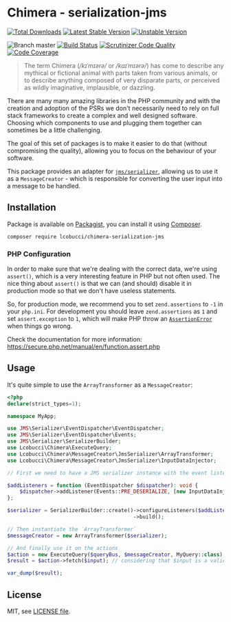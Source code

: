 # Chimera - serialization-jms

[![Total Downloads](https://img.shields.io/packagist/dt/lcobucci/chimera-serialization-jms.svg?style=flat-square)](https://packagist.org/packages/lcobucci/chimera-serialization-jms)
[![Latest Stable Version](https://img.shields.io/packagist/v/lcobucci/chimera-serialization-jms.svg?style=flat-square)](https://packagist.org/packages/lcobucci/chimera-serialization-jms)
[![Unstable Version](https://img.shields.io/packagist/vpre/lcobucci/chimera-serialization-jms.svg?style=flat-square)](https://packagist.org/packages/lcobucci/chimera-serialization-jms)

![Branch master](https://img.shields.io/badge/branch-master-brightgreen.svg?style=flat-square)
[![Build Status](https://img.shields.io/travis/lcobucci/chimera-serialization-jms/master.svg?style=flat-square)](http://travis-ci.org/#!/lcobucci/chimera-serialization-jms)
[![Scrutinizer Code Quality](https://img.shields.io/scrutinizer/g/lcobucci/chimera-serialization-jms/master.svg?style=flat-square)](https://scrutinizer-ci.com/g/lcobucci/chimera-serialization-jms/?branch=master)
[![Code Coverage](https://img.shields.io/scrutinizer/coverage/g/lcobucci/chimera-serialization-jms/master.svg?style=flat-square)](https://scrutinizer-ci.com/g/lcobucci/chimera-serialization-jms/?branch=master)

> The term Chimera (_/kɪˈmɪərə/_ or _/kaɪˈmɪərə/_) has come to describe any
mythical or fictional animal with parts taken from various animals, or to
describe anything composed of very disparate parts, or perceived as wildly
imaginative, implausible, or dazzling.

There are many many amazing libraries in the PHP community and with the creation
and adoption of the PSRs we don't necessarily need to rely on full stack
frameworks to create a complex and well designed software. Choosing which
components to use and plugging them together can sometimes be a little
challenging.

The goal of this set of packages is to make it easier to do that (without
compromising the quality), allowing you to focus on the behaviour of your
software.

This package provides an adapter for [`jms/serializer`](https://github.com/schmittjoh/serializer),
allowing us to use it as a `MessageCreator` - which is responsible for converting
the user input into a message to be handled.

## Installation

Package is available on [Packagist](http://packagist.org/packages/lcobucci/chimera-serialization-jms),
you can install it using [Composer](http://getcomposer.org).

```shell
composer require lcobucci/chimera-serialization-jms
```

### PHP Configuration

In order to make sure that we're dealing with the correct data, we're using `assert()`,
which is a very interesting feature in PHP but not often used. The nice thing
about `assert()` is that we can (and should) disable it in production mode so
that we don't have useless statements.

So, for production mode, we recommend you to set `zend.assertions` to `-1` in your `php.ini`.
For development you should leave `zend.assertions` as `1` and set `assert.exception` to `1`, which
will make PHP throw an [`AssertionError`](https://secure.php.net/manual/en/class.assertionerror.php)
when things go wrong.

Check the documentation for more information: https://secure.php.net/manual/en/function.assert.php

## Usage

It's quite simple to use the `ArrayTransformer` as a `MessageCreator`:

```php
<?php
declare(strict_types=1);

namespace MyApp;

use JMS\Serializer\EventDispatcher\EventDispatcher;
use JMS\Serializer\EventDispatcher\Events;
use JMS\Serializer\SerializerBuilder;
use Lcobucci\Chimera\ExecuteQuery;
use Lcobucci\Chimera\MessageCreator\JmsSerializer\ArrayTransformer;
use Lcobucci\Chimera\MessageCreator\JmsSerializer\InputDataInjector;

// First we need to have a JMS serializer instance with the event listener set

$addListeners = function (EventDispatcher $dispatcher): void {
    $dispatcher->addListener(Events::PRE_DESERIALIZE, [new InputDataInjector(), 'injectData']);
};

$serializer = SerializerBuilder::create()->configureListeners($addListeners)
                                         ->build();

// Then instantiate the `ArrayTransformer`
$messageCreator = new ArrayTransformer($serializer);

// And finally use it on the actions
$action = new ExecuteQuery($queryBus, $messageCreator, MyQuery::class); // considering that $queryBus is a valid instance of `ServiceBus`
$result = $action->fetch($input); // considering that $input is a valid instance of `Input`

var_dump($result);
```

## License

MIT, see [LICENSE file](https://github.com/lcobucci/chimera-foundation/blob/master/LICENSE).
